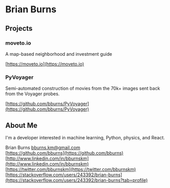 # Brian Burns


## Projects

### moveto.io

A map-based neighborhood and investment guide

[https://moveto.io](https://moveto.io)

### PyVoyager

Semi-automated construction of movies from the 70k+ images sent back from the Voyager probes. 

[https://github.com/bburns/PyVoyager](https://github.com/bburns/PyVoyager)


## About Me

I'm a developer interested in machine learning, Python, physics, and React. 

Brian Burns <bburns.km@gmail.com>  
[https://github.com/bburns](https://github.com/bburns)  
[http://www.linkedin.com/in/bburnskm](http://www.linkedin.com/in/bburnskm)  
[https://twitter.com/bburnskm](https://twitter.com/bburnskm)  
[https://stackoverflow.com/users/243392/brian-burns](https://stackoverflow.com/users/243392/brian-burns?tab=profile)  
